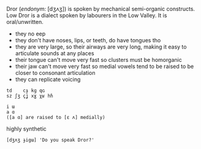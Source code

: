Dror (_endonym:_ \[dʒʌʒ]) is spoken by mechanical semi-organic constructs. Low Dror is a dialect spoken by labourers in the Low Valley. It is oral/unwritten.

- they no eep
- they don't have noses, lips, or teeth, do have tongues tho
- they are very large, so their airways are very long, making it easy to articulate sounds at any places
- their tongue can't move very fast so clusters must be homorganic
- their jaw can't move very fast so medial vowels tend to be raised to be closer to consonant articulation
- they can replicate voicing

```
td    cɟ kɡ qɢ
sz ʃʒ çʝ xɣ χʁ hɦ

i ɯ
a ɑ
([a ɑ] are raised to [ɛ ʌ] medially)
```

highly synthetic

`[dʒʌʒ ɟigɯ] 'Do you speak Dror?'`
